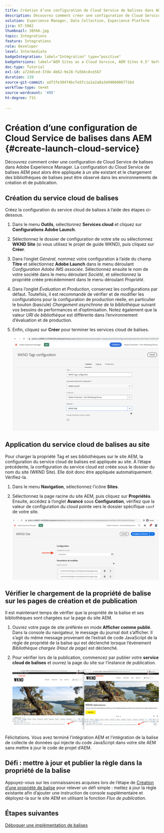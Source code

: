 ```yaml
---
title: Création d’une configuration de Cloud Service de balises dans AEM Sites
description: Découvrez comment créer une configuration de Cloud Service de balises dans AEM.
solution: Experience Manager, Data Collection, Experience Platform
jira: KT-5982
thumbnail: 38566.jpg
topic: Integrations
feature: Integrations
role: Developer
level: Intermediate
badgeIntegration: label="Intégration" type="positive"
badgeVersions: label="AEM Sites as a Cloud Service, AEM Sites 6.5" before-title="false"
doc-type: Tutorial
exl-id: a72ddced-37de-4b62-9e28-fa5b6c8ce5b7
duration: 139
source-git-commit: adf3fe30474bcfe5fc1a1e2a8a3d49060067726d
workflow-type: tm+mt
source-wordcount: '495'
ht-degree: 71%

---
```


# Création d’une configuration de Cloud Service de balises dans AEM {#create-launch-cloud-service}

Découvrez comment créer une configuration de Cloud Service de balises dans Adobe Experience Manager. La configuration du Cloud Service de balises AEM peut alors être appliquée à un site existant et le chargement des bibliothèques de balises peut être observé dans les environnements de création et de publication.

## Création du service cloud de balises

Créez la configuration du service cloud de balises à l’aide des étapes ci-dessous.

1. Dans le menu **Outils**, sélectionnez **Services cloud** et cliquez sur **Configurations Adobe Launch**.
1. Sélectionnez le dossier de configuration de votre site ou sélectionnez **WKND Site** (si vous utilisez le projet de guide WKND), puis cliquez sur **Créer**.
1. Dans l’onglet _Général_, nommez votre configuration à l’aide du champ **Titre** et sélectionnez **Adobe Launch** dans le menu déroulant _Configuration Adobe IMS associée_. Sélectionnez ensuite le nom de votre société dans le menu déroulant _Société_, et sélectionnez la propriété créée précédemment dans le menu déroulant _Propriété_.
1. Dans l’onglet _Évaluation_ et _Production_, conservez les configurations par défaut. Toutefois, il est recommandé de vérifier et de modifier les configurations pour la configuration de production réelle, en particulier le bouton (bascule) _Chargement asynchrone de la bibliothèque_ suivant vos besoins de performances et d’optimisation. Notez également que la valeur _URI de bibliothèque_ est différente dans l’environnement d’évaluation et de production.
1. Enfin, cliquez sur **Créer** pour terminer les services cloud de balises.

   ![Configuration des Cloud Service de balises](assets/launch-cloud-services-config.png)

## Application du service cloud de balises au site

Pour charger la propriété Tag et ses bibliothèques sur le site AEM, la configuration du service cloud de balises est appliquée au site. À l’étape précédente, la configuration du service cloud est créée sous le dossier du nom du site (WKND Site). Elle doit donc être appliquée automatiquement. Vérifiez-la.

1. Dans le menu **Navigation**, sélectionnez l’icône **Sites**.

1. Sélectionnez la page racine du site AEM, puis cliquez sur **Propriétés**. Ensuite, accédez à l’onglet **Avancé** sous **Configuration**, vérifiez que la valeur de configuration du cloud pointe vers le dossier spécifique `conf` de votre site.

   ![Application d’une configuration de services cloud au site.](assets/apply-cloud-services-config-to-site.png)

## Vérifier le chargement de la propriété de balise sur les pages de création et de publication

Il est maintenant temps de vérifier que la propriété de la balise et ses bibliothèques sont chargées sur la page du site AEM.

1. Ouvrez votre page de site préférée en mode **Afficher comme publié**. Dans la console du navigateur, le message du journal doit s’afficher. Il s’agit du même message provenant de l’extrait de code JavaScript de la règle de propriété de la balise qui est déclenché lorsque l’événement _Bibliothèque chargée (Haut de page)_ est déclenché.

1. Pour vérifier lors de la publication, commencez par publier votre **service cloud de balises** et ouvrez la page du site sur l’instance de publication.

   ![Propriété de la balise sur les pages de création et de publication.](assets/tag-property-on-author-publish-pages.png)

Félicitations. Vous avez terminé l’intégration AEM et l’intégration de la balise de collecte de données qui injecte du code JavaScript dans votre site AEM sans mettre à jour le code de projet d’AEM.

## Défi : mettre à jour et publier la règle dans la propriété de la balise

Appuyez-vous sur les connaissances acquises lors de l’étape de [Création d’une propriété de balise](./create-tag-property.md) pour relever un défi simple : mettez à jour la règle existante afin d’ajouter une instruction de console supplémentaire et déployez-la sur le site AEM en utilisant la fonction _Flux de publication_.

## Étapes suivantes

[Déboguer une implémentation de balises](debug-tags-implementation.md)
